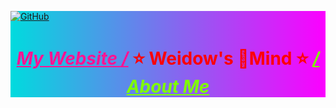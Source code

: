 <!--
 * @Author: Weidows
 * @Date: 2020-07-27 10:28:29
 * @LastEditors: Weidows
 * @LastEditTime: 2020-11-29 14:16:45
 * @FilePath: \undefinedd:\Game\Demo\Weidows\README.md
 * 这个markdown是显示在github-profile界面上的
-->

<div width="100% height="100%" style="background-color: #00dbde;background-image: linear-gradient(90deg, #00dbde 0%, #fc00ff 100%);">
<a href="https://weidows.github.io" target="_blank">

![GitHub](https://raw.githubusercontent.com/Weidows/Images/main/PicGo/utsrDPeiMZhdAyv.jpg)
</a>

<h1 align="center" style="color:red;">

<a href="https://weidows.github.io" target="_blank" style="color:deeppink;">*My Website /*</a>
⭐️ Weidow's 🌈Mind ⭐️
<a href="https://weidows.github.io/About-me" target="_blank" style="color:chartreuse;">*/ About Me*</a>

</h1>
</div>
